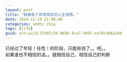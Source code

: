 ```yaml
---
layout: post
title: "蜕酱有个非常现实的人生领悟。"
date: 2014-11-19 22:00:00
categories: sddtc chip
tags: [life]
guid: urn:uuid:37b07c26-069b-4ca7-9995-eaf8c4b8a260
---
```


已经过了年轻！任性！的阶段，只能有钱了。。吧。。  
如果谁也不相信的话。。就相信自己，相信自己的判断
